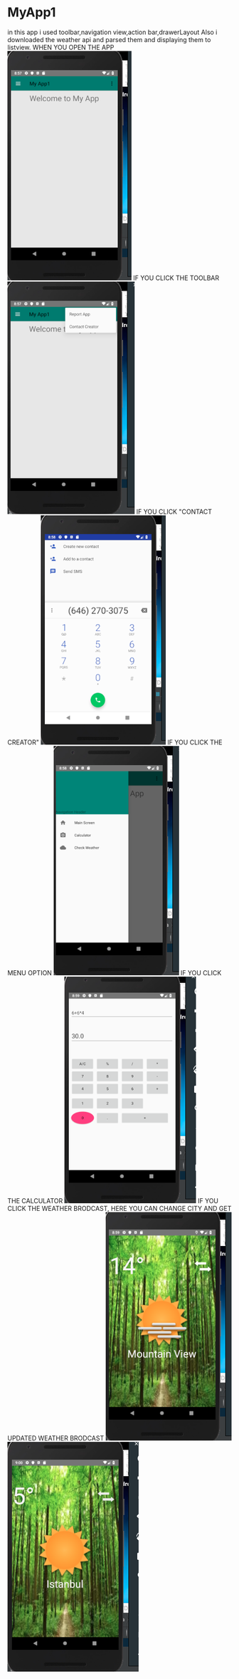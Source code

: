 # MyApp1
in this app i used toolbar,navigation view,action bar,drawerLayout
Also i downloaded the weather api and parsed them and displaying them to listview.
WHEN YOU OPEN THE APP
![image](https://github.com/assemalturifi/MyApp1/blob/master/1.png)
IF YOU CLICK THE TOOLBAR
![image](https://github.com/assemalturifi/MyApp1/blob/master/2.png)
IF YOU CLICK "CONTACT CREATOR"
![image](https://github.com/assemalturifi/MyApp1/blob/master/3.png)
IF YOU CLICK THE MENU OPTION
![image](https://github.com/assemalturifi/MyApp1/blob/master/4.png)
IF YOU CLICK THE CALCULATOR
![image](https://github.com/assemalturifi/MyApp1/blob/master/5.png)
IF YOU CLICK THE WEATHER BRODCAST, HERE YOU CAN CHANGE CITY AND GET UPDATED WEATHER BRODCAST
![image](https://github.com/assemalturifi/MyApp1/blob/master/6.png)
![image](https://github.com/assemalturifi/MyApp1/blob/master/Screen%20Shot%202019-01-17%20at%209.00.31%20PM.png)
